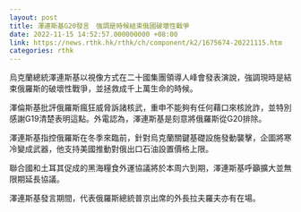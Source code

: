 ```yaml
---
layout: post
title: 澤連斯基G20發言　強調是時候結束俄國破壞性戰爭
date: 2022-11-15 14:52:57.000000000 +08:00
link: https://news.rthk.hk/rthk/ch/component/k2/1675674-20221115.htm
categories: rthk
---
```


烏克蘭總統澤連斯基以視像方式在二十國集團領導人峰會發表演說，強調現時是結束俄羅斯的破壞性戰爭，並拯救成千上萬生命的時候。

澤倫斯基批評俄羅斯瘋狂威脅訴諸核武，重申不能夠有任何藉口來核訛詐，並特別感謝G19清楚表明這點。外電認為，澤連斯基是刻意將俄羅斯從G20排除。

澤連斯基指控俄羅斯在冬季來臨前，針對烏克蘭關鍵基礎設施發動襲擊，企圖將寒冷變成武器，他支持美國推動對俄出口石油設置價格上限。

聯合國和土耳其促成的黑海糧食外運協議將於本周六到期，澤連斯基呼籲擴大並無限期延長協議。

澤連斯基發言期間，代表俄羅斯總統普京出席的外長拉夫羅夫亦有在場。
